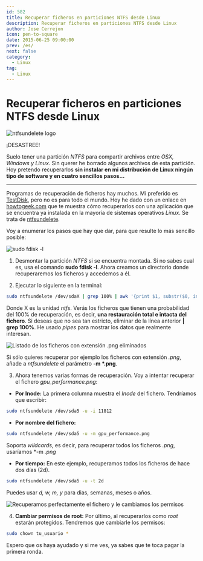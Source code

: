 ```yaml
---
id: 582
title: Recuperar ficheros en particiones NTFS desde Linux
description: Recuperar ficheros en particiones NTFS desde Linux
author: Jose Cerrejon
icon: pen-to-square
date: 2015-06-25 09:00:00
prev: /es/
next: false
category:
  - Linux
tag:
  - Linux
---
```


# Recuperar ficheros en particiones NTFS desde Linux

![ntfsundelete logo](/images/2015/06/ntfsundel_logo.png)

¡DESASTREE!

Suelo tener una partición *NTFS* para compartir archivos entre *OSX, Windows y Linux*. Sin querer he borrado algunos archivos de esta partición. Hoy pretendo recuperarlos **sin instalar en mi distribución de Linux ningún tipo de software y en cuatro sencillos pasos...**

- - -
Programas de recuperación de ficheros hay muchos. Mi preferido es [TestDisk](http://www.cgsecurity.org/wiki/TestDisk), pero no es para todo el mundo. Hoy he dado con un enlace en [howtogeek.com](http://www.howtogeek.com/howto/13706/recover-deleted-files-on-an-ntfs-hard-drive-from-a-ubuntu-live-cd/) que te muestra cómo recuperarlos con una aplicación que se encuentra ya instalada en la mayoría de sistemas operativos *Linux*. Se trata de [ntfsundelete](http://linux.die.net/man/8/ntfsundelete).

Voy a enumerar los pasos que hay que dar, para que resulte lo más sencillo posible:

![sudo fdisk -l](/images/2015/06/ntfsundel_01.png "sudo fdisk -l")

1) Desmontar la partición *NTFS* si se encuentra montada. Si no sabes cual es, usa el comando **sudo fdisk -l**. Ahora creamos un directorio donde recuperaremos los ficheros y accedemos a él.

2) Ejecutar lo siguiente en la terminal:

```bash
sudo ntfsundelete /dev/sdaX | grep 100% | awk '{print $1, substr($0, index($0,$7)) }'
```

Donde X es la unidad *ntfs*. Verás los ficheros que tienen una probabilidad del 100% de recuperación, es decir, **una restauración total e intacta del fichero**. Si deseas que no sea tan estricto, eliminar de la línea anterior **| grep 100%**. He usado *pipes* para mostrar los datos que realmente interesan.

![Listado de los ficheros con extensión .png eliminados](/images/2015/06/ntfsundel_02.png "Listado de los ficheros con extensión .png eliminados")

Si sólo quieres recuperar por ejemplo los ficheros con extensión *.png*, añade a *ntfsundelete* el parámetro **-m \*.png**.

3) Ahora tenemos varias formas de recuperación. Voy a intentar recuperar el fichero *gpu_performance.png*:

* **Por Inode:** La primera columna muestra el *Inode* del fichero. Tendríamos que escribir:

```bash
sudo ntfsundelete /dev/sda5 -u -i 11812
```

* **Por nombre del fichero:**

```bash
sudo ntfsundelete /dev/sda5 -u -m gpu_performance.png
```

Soporta *wildcards*, es decir, para recuperar todos los ficheros *.png*, usaríamos *-m *.png*

* **Por tiempo:** En este ejemplo, recuperamos todos los ficheros de hace dos días (2d).

```bash
sudo ntfsundelete /dev/sda5 -u -t 2d
```

Puedes usar *d, w, m, y* para dias, semanas, meses o años.

![Recuperamos perfectamente el fichero y le cambiamos los permisos](/images/2015/06/ntfsundel_03.png "Recuperamos perfectamente el fichero y le cambiamos los permisos")

4) **Cambiar permisos de root:** Por último, al recuperarlos como *root* estarán protegidos. Tendremos que cambiarle los permisos:

```bash
sudo chown tu_usuario *
```

Espero que os haya ayudado y si me ves, ya sabes que te toca pagar la primera ronda.